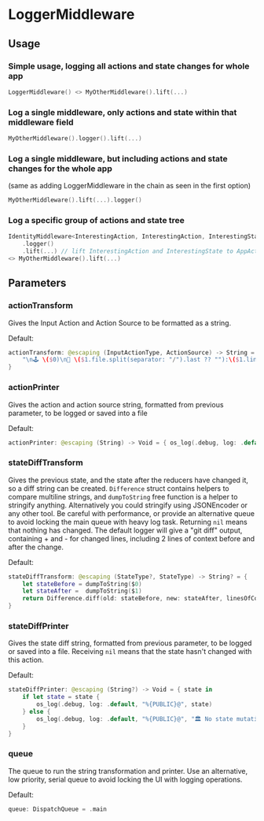 # LoggerMiddleware

## Usage

### Simple usage, logging all actions and state changes for whole app
```swift
LoggerMiddleware() <> MyOtherMiddleware().lift(...)
```

### Log a single middleware, only actions and state within that middleware field
```swift
MyOtherMiddleware().logger().lift(...)
```

### Log a single middleware, but including actions and state changes for the whole app
(same as adding LoggerMiddleware in the chain as seen in the first option)
```swift
MyOtherMiddleware().lift(...).logger()
```

### Log a specific group of actions and state tree
```swift
IdentityMiddleware<InterestingAction, InterestingAction, InterestingState>()
    .logger()
    .lift(...) // lift InterestingAction and InterestingState to AppAction and AppState
<> MyOtherMiddleware().lift(...)
```

## Parameters

### actionTransform
Gives the Input Action and Action Source to be formatted as a string.

Default:
```swift
actionTransform: @escaping (InputActionType, ActionSource) -> String = {
    "\n🕹 \($0)\n🎪 \($1.file.split(separator: "/").last ?? ""):\($1.line) \($1.function)"
}
```

### actionPrinter
Gives the action and action source string, formatted from previous parameter, to be logged or saved into a file 

Default:
```swift
actionPrinter: @escaping (String) -> Void = { os_log(.debug, log: .default, "%{PUBLIC}@", $0) }
```

### stateDiffTransform
Gives the previous state, and the state after the reducers have changed it, so a diff string can be created.
`Difference`  struct contains helpers to compare multiline strings, and `dumpToString` free function is a helper to stringify anything.
Alternatively you could stringify using JSONEncoder or any other tool. Be careful with performance, or provide an alternative queue
to avoid locking the main queue with heavy log task.
Returning `nil` means that nothing has changed.
The default logger will give a "git diff" output, containing + and - for changed lines, including 2 lines of context before and after the change.

Default:
```swift
stateDiffTransform: @escaping (StateType?, StateType) -> String? = {
    let stateBefore = dumpToString($0)
    let stateAfter =  dumpToString($1)
    return Difference.diff(old: stateBefore, new: stateAfter, linesOfContext: 2, prefixLines: "🏛 ")
}
```

### stateDiffPrinter 

Gives the state diff string, formatted from previous parameter, to be logged or saved into a file.
Receiving `nil` means that the state hasn't changed with this action.

Default:
```swift
stateDiffPrinter: @escaping (String?) -> Void = { state in
    if let state = state {
        os_log(.debug, log: .default, "%{PUBLIC}@", state)
    } else {
        os_log(.debug, log: .default, "%{PUBLIC}@", "🏛 No state mutation")
    }
}
```

### queue

The queue to run the string transformation and printer. Use an alternative, low priority, serial queue to avoid locking the UI
with logging operations.

Default:
```swift
queue: DispatchQueue = .main
```
